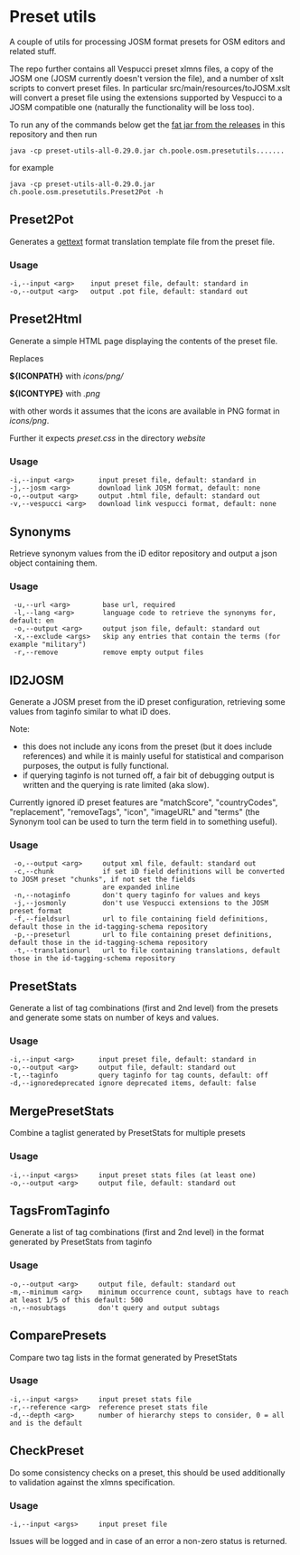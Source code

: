# Preset utils

A couple of utils for processing JOSM format presets for OSM editors and related stuff.

The repo further contains all Vespucci preset xlmns files, a copy of the JOSM one (JOSM currently doesn't version the file), and a number of xslt scripts to convert preset files. In particular src/main/resources/toJOSM.xslt will convert a preset file using the extensions supported by Vespucci to a JOSM compatible one (naturally the functionality will be loss too).

To run any of the commands below get the [fat jar from the releases](https://github.com/simonpoole/preset-utils/releases/tag/0.29.0) in this repository and then run

    java -cp preset-utils-all-0.29.0.jar ch.poole.osm.presetutils.......
  
for example

    java -cp preset-utils-all-0.29.0.jar ch.poole.osm.presetutils.Preset2Pot -h

## Preset2Pot

Generates a [gettext](https://www.gnu.org/software/gettext/) format translation template file from the preset file.

### Usage

    -i,--input <arg>    input preset file, default: standard in
    -o,--output <arg>   output .pot file, default: standard out

## Preset2Html

Generate a simple HTML page displaying the contents of the preset file.

Replaces 

__${ICONPATH}__ with _icons/png/_

__${ICONTYPE}__ with _.png_

with other words it assumes that the icons are available in PNG format in _icons/png_.

Further it expects _preset.css_ in the directory _website_

### Usage

    -i,--input <arg>      input preset file, default: standard in
    -j,--josm <arg>       download link JOSM format, default: none
    -o,--output <arg>     output .html file, default: standard out
    -v,--vespucci <arg>   download link vespucci format, default: none
    
## Synonyms

Retrieve synonym values from the iD editor repository and output a json object containing them.

### Usage
      
     -u,--url <arg>        base url, required
     -l,--lang <arg>       language code to retrieve the synonyms for, default: en
     -o,--output <arg>     output json file, default: standard out
     -x,--exclude <args>   skip any entries that contain the terms (for example "military")
     -r,--remove           remove empty output files
     
## ID2JOSM

Generate a JOSM preset from the iD preset configuration, retrieving some values from taginfo similar to what iD does.

Note: 
- this does not include any icons from the preset (but it does include references) and while it is mainly useful for statistical and comparison purposes, the output is fully functional.
- if querying taginfo is not turned off, a fair bit of debugging output is written and the querying is rate limited (aka slow).

Currently ignored iD preset features are "matchScore", "countryCodes", "replacement", "removeTags", "icon", "imageURL" and "terms" (the Synonym tool can be used to turn the term field in to something useful).

### Usage

     -o,--output <arg>     output xml file, default: standard out
     -c,--chunk            if set iD field definitions will be converted to JOSM preset "chunks", if not set the fields
                           are expanded inline
     -n,--notaginfo        don't query taginfo for values and keys
     -j,--josmonly         don't use Vespucci extensions to the JOSM preset format
     -f,--fieldsurl        url to file containing field definitions, default those in the id-tagging-schema repository
     -p,--preseturl        url to file containing preset definitions, default those in the id-tagging-schema repository
     -t,--translationurl   url to file containing translations, default those in the id-tagging-schema repository
     
## PresetStats

Generate a list of tag combinations (first and 2nd level) from the presets and generate some stats on number of keys and values.

### Usage

    -i,--input <arg>      input preset file, default: standard in
    -o,--output <arg>     output file, default: standard out
    -t,--taginfo          query taginfo for tag counts, default: off
    -d,--ignoredeprecated ignore deprecated items, default: false
    
## MergePresetStats

Combine a taglist generated by PresetStats for multiple presets

### Usage

    -i,--input <args>     input preset stats files (at least one)
    -o,--output <arg>     output file, default: standard out

## TagsFromTaginfo

Generate a list of tag combinations (first and 2nd level) in the format generated by PresetStats from taginfo

### Usage

    -o,--output <arg>     output file, default: standard out
    -m,--minimum <arg>    minimum occurrence count, subtags have to reach at least 1/5 of this default: 500
    -n,--nosubtags        don't query and output subtags
    
## ComparePresets

Compare two tag lists in the format generated by PresetStats

### Usage

    -i,--input <args>     input preset stats file
    -r,--reference <arg>  reference preset stats file
    -d,--depth <arg>      number of hierarchy steps to consider, 0 = all and is the default
    
## CheckPreset

Do some consistency checks on a preset, this should be used additionally to validation against the xlmns specification. 

### Usage

    -i,--input <args>     input preset file

Issues will be logged and in case of an error a non-zero status is returned.